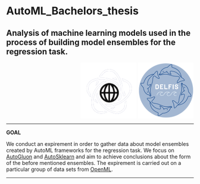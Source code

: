 # AutoML_Bachelors_thesis
## Analysis of machine learning models used in the process of building model ensembles for the regression task.  
<p align = "right">
<img src="mini_mini_logo.png" align="middle" width="150"/> <img src="delfis_logo.png" align="middle" width="150"/>
</p>

---
**GOAL**

We conduct an expirement in order to gather data about model ensembles created by AutoML frameworks for the regression task. We focus on [AutoGluon](https://auto.gluon.ai/stable/index.html) and [AutoSklearn](https://automl.github.io/auto-sklearn/master/) and aim to achieve conclusions about the form of the before mentioned ensembles. The expirement is carried out on a particular group of data sets from [OpenML](https://www.openml.org/).


---



